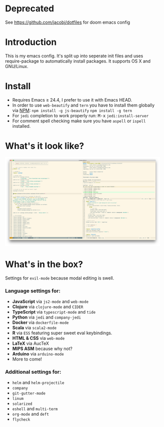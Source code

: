 # Deprecated
See https://github.com/jacobj/dotfiles for doom emacs config

# Introduction
This is my emacs config. It's split up into seperate init files and uses require-package to automatically install packages. It supports OS X and GNU/Linux.

# Install
- Requires Emacs ≥ 24.4, I prefer to use it with Emacs HEAD.
- In order to use `web-beautify` and `tern` you have to install them globally via [NPM](https://www.npmjs.com/):
`npm install -g js-beautify`
`npm install -g tern`
- For `jedi` completion to work properly run:
<kbd>M-x</kbd> `jedi:install-server`
- For comment spell checking make sure you have `aspell` or `ispell` installed.

# What's it look like?
![](https://raw.githubusercontent.com/jacobj/emacs.d/master/screenshot.png)

# What's in the box?
Settings for `evil-mode` because modal editing is swell.

### Language settings for:
- **JavaScript** via `js2-mode` and `web-mode`
- **Clojure** via `clojure-mode` and `CIDER`
- **TypeScript** via `typescript-mode` and `tide`
- **Python** via `jedi` and `company-jedi`
- **Docker** via `dockerfile-mode`
- **Scala** via `scala2-mode`
- **R** via `ESS` featuring super sweet eval keybindings.
- **HTML & CSS** via `web-mode`
- **LaTeX** via AucTeX
- **MIPS ASM** because why not?
- **Arduino** via `arduino-mode`
- More to come!

### Additional settings for:
- `helm` and `helm-projectile`
- `company`
- `git-gutter-mode`
- `linum`
- `solarized`
- `eshell` and `multi-term`
- `org-mode` and `deft`
- `flycheck`
